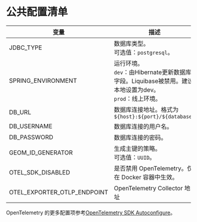 # 公共配置清单

| 变量                          | 描述                                                                          | 默认值                   |
|-----------------------------|-----------------------------------------------------------------------------|-----------------------|
| JDBC_TYPE                   | 数据库类型。<br/>可选值：`postgresql`。                                                | postgresql            |
| SPRING_ENVIRONMENT          | 运行环境。<br/>`dev`：由Hibernate更新数据库字段。Liquibase被禁用。建议本地设置为dev。<br/>`prod`：线上环境。 | prod                  |
| DB_URL                      | 数据库连接地址。格式为`${host}:${port}/${database}`                                    | postgres:5432/geom    |
| DB_USERNAME                 | 数据库连接的用户名。                                                                  |                       |
| DB_PASSWORD                 | 数据库连接的密码。                                                                   |                       |
| GEOM_ID_GENERATOR           | 生成主键的策略。<br/>可选值：`UUID`。                                                    | UUID                  |
| OTEL_SDK_DISABLED           | 是否禁用 OpenTelemetry。仅在 Docker 容器中生效。                                         | true                  |
| OTEL_EXPORTER_OTLP_ENDPOINT | OpenTelemetry Collector 地址                                                  | http://localhost:4317 |

OpenTelemetry 的更多配置项参考[OpenTelemetry SDK Autoconfigure](https://github.com/open-telemetry/opentelemetry-java/tree/main/sdk-extensions/autoconfigure)。
